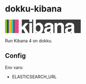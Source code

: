 # dokku-kibana

![Kibana 4](kibana.png)

Run Kibana 4 on dokku.

## Config

Env vars:

- ELASTICSEARCH_URL

